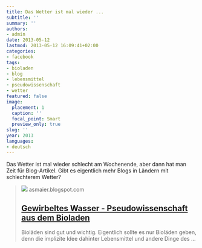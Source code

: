 ```yaml
---
title: Das Wetter ist mal wieder ...
subtitle: ''
summary: ''
authors:
- admin
date: 2013-05-12
lastmod: 2013-05-12 16:09:41+02:00
categories:
- facebook
tags:
- bioladen
- blog
- lebensmittel
- pseudowissenschaft
- wetter
featured: false
image:
  placement: 1
  caption: ''
  focal_point: Smart
  preview_only: true
slug: ''
year: 2013
languages:
- deutsch
---
```


Das Wetter ist mal wieder schlecht am Wochenende, aber dann hat man Zeit für Blog-Artikel. Gibt es eigentlich mehr Blogs in Ländern mit schlechterem Wetter?
> [![](http://asmaier.blogspot.com//resources.blogblog.com/img/blank.gif)](http://asmaier.blogspot.com/2013/05/gewirbeltes-wasser-pseudowissenschaft.html)
> asmaier.blogspot.com
> ## [Gewirbeltes Wasser - Pseudowissenschaft aus dem Bioladen](http://asmaier.blogspot.com/2013/05/gewirbeltes-wasser-pseudowissenschaft.html)
>
> Bioläden sind gut und wichtig. Eigentlich sollte es nur Bioläden geben, denn die implizite Idee dahinter Lebensmittel und andere Dinge des ...